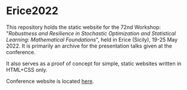 # Erice2022
This repository holds the static website for the 72nd Workshop: "*Robustness and Resilience in Stochastic Optimization and Statistical Learning: Mathematical Foundations*", held in Erice (Sicily), 19-25 May 2022. It is primarily an archive for the presentation talks given at the conference.

It also serves as a proof of concept for simple, static websites written in HTML+CSS only.

Conference website is located [here](https://dbezzi.github.io/Erice2022/).

